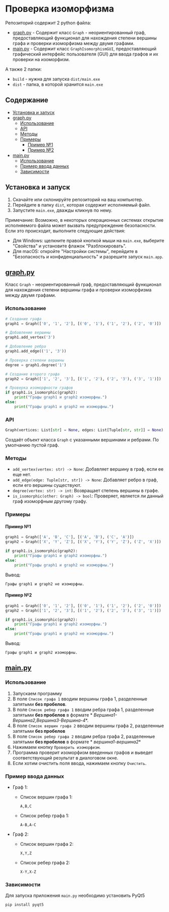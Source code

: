 
# Проверка изоморфизма

Репозиторий содержит 2 python файла:

+ [graph.py](#graphpy) - Содержит класс `Graph` - неориентированный граф, предоставляющий функционал для нахождения степени
  вершины графа и проверки изоморфизма между двумя графами.
+ [main.py](#mainpy) - Содержит класс `GraphIsomorphismGUI`, предоставляющий графический интерфейс пользователя (GUI) для ввода
  графов и их проверки на изоморфизм.

А также 2 папки:
+ `build` - нужна для запуска `dist/main.exe`
+ `dist` - папка, в которой хранится `main.exe`

## Содержание
- [Установка и запуск](#%D0%A3%D1%81%D1%82%D0%B0%D0%BD%D0%BE%D0%B2%D0%BA%D0%B0-%D0%B8-%D0%B7%D0%B0%D0%BF%D1%83%D1%81%D0%BA)
- [graph.py](#graphpy)
  - [Использование](#%D0%98%D1%81%D0%BF%D0%BE%D0%BB%D1%8C%D0%B7%D0%BE%D0%B2%D0%B0%D0%BD%D0%B8%D0%B5)
  - [API](#api)
  - [Методы](#%D0%9C%D0%B5%D1%82%D0%BE%D0%B4%D1%8B)
  - [Примеры](#%D0%9F%D1%80%D0%B8%D0%BC%D0%B5%D1%80%D1%8B)
    - [Пример №1](#%D0%9F%D1%80%D0%B8%D0%BC%D0%B5%D1%80-%E2%84%961)
    - [Пример №2](#%D0%9F%D1%80%D0%B8%D0%BC%D0%B5%D1%80-%E2%84%962)
- [main.py](#mainpy)
  - [Использование](#%D0%98%D1%81%D0%BF%D0%BE%D0%BB%D1%8C%D0%B7%D0%BE%D0%B2%D0%B0%D0%BD%D0%B8%D0%B5-1)
  - [Пример ввода данных](#%D0%9F%D1%80%D0%B8%D0%BC%D0%B5%D1%80-%D0%B2%D0%B2%D0%BE%D0%B4%D0%B0-%D0%B4%D0%B0%D0%BD%D0%BD%D1%8B%D1%85)
  - [Зависимости](#%D0%97%D0%B0%D0%B2%D0%B8%D1%81%D0%B8%D0%BC%D0%BE%D1%81%D1%82%D0%B8)

## Установка и запуск

1. Скачайте или склонируйте репозиторий на ваш компьютер.
2. Перейдите в папку `dist`, которая содержит исполняемый файл.
3. Запустите `main.exe`, дважды кликнув по нему.

Примечание: Возможно, в некоторых операционных системах открытие исполняемого файла может вызвать предупреждение
безопасности. Если это происходит, выполните следующие действия:

- Для Windows: щелкните правой кнопкой мыши на `main.exe`, выберите "Свойства" и установите флажок "Разблокировать".
- Для macOS: откройте "Настройки системы", перейдите в "Безопасность и конфиденциальность" и разрешите
  запуск `main.app`.

## [graph.py](graph.py)

Класс `Graph` - неориентированный граф, предоставляющий функционал для нахождения степени вершины графа и проверки
изоморфизма между двумя графами.

### Использование

```python
# Создание графа
graph1 = Graph(['0', '1', '2'], [('0', '1'), ('1', '2'), ('2', '0')])

# Добавление вершины
graph1.add_vertex('3')

# Добавление ребра
graph1.add_edge(('1', '3'))

# Проверка степени вершины
degree = graph1.degree('1')

# Создание второго графа
graph2 = Graph(['1', '2', '3'], [('1', '2'), ('2', '3'), ('3', '1')])

# Проверка изоморфности графов
if graph1.is_isomorphic(graph2):
    print("Графы graph1 и graph2 изоморфны.")
else:
    print("Графы graph1 и graph2 не изоморфны.")
```

### API

```python
Graph(vertices: List[str] = None, edges: List[Tuple[str, str]] = None)
```

Создаёт объект класса `Graph` с указанными вершинами и ребрами. По умолчанию пустой граф.

### Методы

+ `add_vertex(vertex: str) -> None`: Добавляет вершину в граф, если ее еще нет.
+ `add_edge(edge: Tuple[str, str]) -> None`: Добавляет ребро в граф, если его вершины существуют.
+ `degree(vertex: str) -> int`: Возвращает степень вершины в графе.
+ `is_isomorphic(other: Graph) -> bool`: Проверяет, является ли данный граф изоморфным другому графу.

### Примеры

#### Пример №1

```python
graph1 = Graph(['A', 'B', 'C'], [('A', 'B'), ('C', 'A')])
graph2 = Graph(['X', 'Y', 'Z'], [('X', 'Y'), ('Y', 'Z'), ('Z', 'X')])

if graph1.is_isomorphic(graph2):
    print("Графы graph1 и graph2 изоморфны.")
else:
    print("Графы graph1 и graph2 не изоморфны.")
```

Вывод:

```
Графы graph1 и graph2 не изоморфны.
```

#### Пример №2

```python
graph1 = Graph(['0', '1', '2'], [('0', '1'), ('1', '2'), ('2', '0')])
graph2 = Graph(['1', '2', '3'], [('1', '2'), ('2', '3'), ('3', '1')])

if graph1.is_isomorphic(graph2):
    print("Графы graph1 и graph2 изоморфны.")
else:
    print("Графы graph1 и graph2 не изоморфны.")
```

Вывод:

```
Графы graph1 и graph2 изоморфны.
```

## [main.py](main.py)

### Использование

1. Запускаем программу
2. В поле `Список графа 1` вводим вершины графа 1, разделенные запятыми **без пробелов**.
3. В поле `Список ребер графа 1` вводим ребра графа 1, разделенные запятыми **без пробелов** в формате *
   *Вершина1-Вершина2,Вершина3-Вершина-4**.
4. В поле `Список вершин графа 2` вводим вершины графа 2, разделенные запятыми **без пробелов**
5. В поле `Список ребер графа 2` вводим ребра графа 2, разделенные запятыми **без пробелов** в формате *
   *вершина1-вершина2**
6. Нажимаем кнопку `Проверить изоморфизм`.
7. Программа проверит изоморфизм введенных графов и выведет соответствующий результат в диалоговом окне.
8. Если хотим очистить поля ввода, нажимаем кнопку `Очистить`.

### Пример ввода данных

* Граф 1:
    * Список вершин графа 1:

       ```
       A,B,C
       ```

    * Список ребер графа 1:

      ```
      A-B,A-C
      ```

* Граф 2:
    * Список вершин графа 2:

      ```
      X,Y,Z
      ```

    * Список ребер графа 2:

      ```
      X-Y,X-Z
      ```

### Зависимости

Для запуска приложения `main.py` необходимо установить PyQt5

```bash
pip install pyqt5
```
